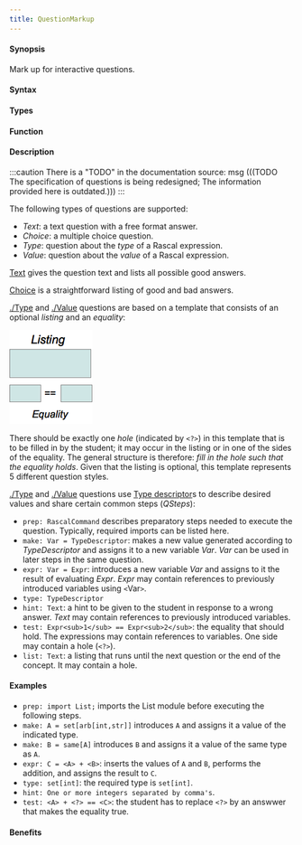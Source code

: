 ```yaml
---
title: QuestionMarkup
---
```


#### Synopsis

Mark up for interactive questions.

#### Syntax

#### Types

#### Function

#### Description

:::caution
There is a "TODO" in the documentation source:
msg
(((TODO The specification of questions is being redesigned; The information provided here is outdated.)))
:::

The following types of questions are supported:

*  _Text_: a text question with a free format answer.
*  _Choice_: a multiple choice question.
*  _Type_: question about the _type_ of a Rascal expression.
*  _Value_: question about the _value_ of a Rascal expression.


[Text](/docs//Tutor/Markup/QuestionMarkup/Text) gives the question text and lists all possible good answers.

[Choice](/docs//Tutor/Markup/QuestionMarkup/Choice) is a straightforward listing of good and bad answers.

[./Type](/docs//Tutor/Markup/QuestionMarkup/Type) and [./Value](/docs//Tutor/Markup/QuestionMarkup/Value) questions are based on a template that consists of an optional _listing_ and an _equality_:

![](/docs//assets/Tutor/Markup/QuestionMarkup/Question.png)


There should be exactly one _hole_ (indicated by `<?>`) in this template that is to be filled in by the student; it may occur in the listing
or in one of the sides of the equality. The general structure is therefore: _fill in the hole such that the equality holds_.
Given that the listing is optional, this template represents 5 different question styles.

[./Type](/docs//Tutor/Markup/QuestionMarkup/Type) and [./Value](/docs//Tutor/Markup/QuestionMarkup/Value) questions use [Type descriptor](/docs//Tutor/Markup/QuestionMarkup/TypeDescriptor)s to describe desired values and share certain common steps (_QSteps_):

* `prep: RascalCommand` describes preparatory steps needed to execute the question. Typically, required
  imports can be listed here.
* `make: Var = TypeDescriptor`: makes a new value generated according to _TypeDescriptor_ and assigns it to a new variable _Var_.
  _Var_ can be used in later steps in the same question.
* `expr: Var = Expr`: introduces a new variable _Var_ and assigns to it the result of evaluating _Expr_. 
   _Expr_ may contain references to previously introduced variables using `<`Var`>`.
* `type: TypeDescriptor`
* `hint: Text`: a hint to be given to the student in response to a wrong answer. _Text_ may contain references to previously introduced variables.
* `test: Expr<sub>1</sub> == Expr<sub>2</sub>`: the equality that should hold. The expressions may contain references to variables. One side may contain a hole (`<?>`).
* `list: Text`: a listing that runs until the next question or the end of the concept. It may contain a hole.

#### Examples

*  `prep: import List;` imports the List module before executing the following steps.
*  `make: A = set[arb[int,str]]` introduces `A` and assigns it a value of the indicated type.
*  `make: B = same[A]` introduces `B` and assigns it a value of the same type as `A`.
*  `expr: C = <A> + <B>`: inserts the values of `A` and `B`, performs the addition, and assigns the result to `C`.
*  `type: set[int]`: the required type is `set[int]`.
*  `hint: One or more integers separated by comma's`.
*  `test: <A> + <?> == <C>`: the student has to replace `<?>` by an answwer that makes the equality true.

#### Benefits


